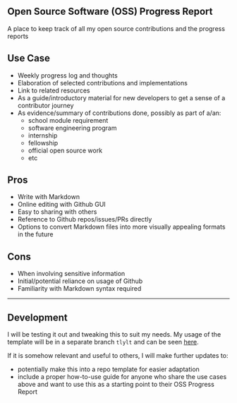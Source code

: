 ## Open Source Software (OSS) Progress Report
A place to keep track of all my open source contributions and the progress reports

## Use Case
- Weekly progress log and thoughts
- Elaboration of selected contributions and implementations
- Link to related resources
- As a guide/introductory material for new developers to get a sense of a contributor journey
- As evidence/summary of contributions done, possibly as part of a/an:
  - school module requirement
  - software engineering program
  - internship
  - fellowship
  - official open source work
  - etc

## Pros
- Write with Markdown
- Online editing with Github GUI
- Easy to sharing with others
- Reference to Github repos/issues/PRs directly
- Options to convert Markdown files into more visually appealing formats in the future

## Cons
- When involving sensitive information
- Initial/potential reliance on usage of Github
- Familiarity with Markdown syntax required

---

## Development
I will be testing it out and tweaking this to suit my needs. My usage of the template will be in a separate branch `tlylt` and can be seen [here](https://github.com/tlylt/oss-progress-report/blob/tlylt/nus-oss/markbind.md).

If it is somehow relevant and useful to others, I will make further updates to:
- potentially make this into a repo template for easier adaptation
- include a proper how-to-use guide for anyone who share the use cases above and want to use this as a starting point to their OSS Progress Report
